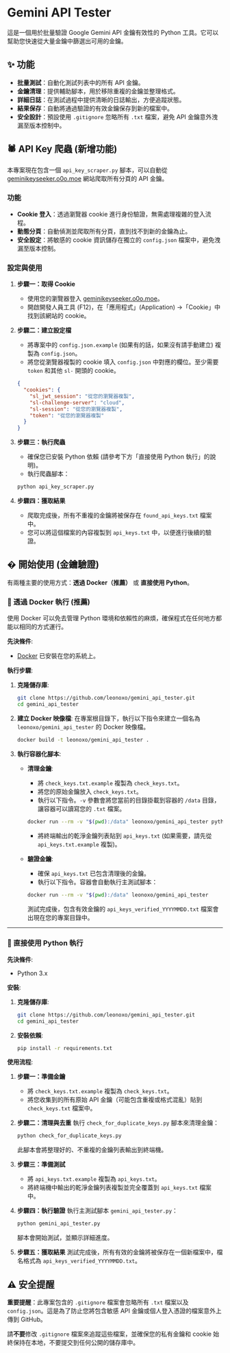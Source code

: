 # Gemini API Tester

這是一個用於批量驗證 Google Gemini API 金鑰有效性的 Python 工具。它可以幫助您快速從大量金鑰中篩選出可用的金鑰。

## ✨ 功能

- **批量測試**：自動化測試列表中的所有 API 金鑰。
- **金鑰清理**：提供輔助腳本，用於移除重複的金鑰並整理格式。
- **詳細日誌**：在測試過程中提供清晰的日誌輸出，方便追蹤狀態。
- **結果保存**：自動將通過驗證的有效金鑰保存到新的檔案中。
- **安全設計**：預設使用 `.gitignore` 忽略所有 `.txt` 檔案，避免 API 金鑰意外洩漏至版本控制中。

## 🕷️ API Key 爬蟲 (新增功能)

本專案現在包含一個 `api_key_scraper.py` 腳本，可以自動從 [geminikeyseeker.o0o.moe](https://geminikeyseeker.o0o.moe/) 網站爬取所有分頁的 API 金鑰。

### 功能

- **Cookie 登入**：透過瀏覽器 cookie 進行身份驗證，無需處理複雜的登入流程。
- **動態分頁**：自動偵測並爬取所有分頁，直到找不到新的金鑰為止。
- **安全設定**：將敏感的 cookie 資訊儲存在獨立的 `config.json` 檔案中，避免洩漏至版本控制。

### 設定與使用

1.  **步驟一：取得 Cookie**
    - 使用您的瀏覽器登入 [geminikeyseeker.o0o.moe](https://geminikeyseeker.o0o.moe/)。
    - 開啟開發人員工具 (F12)，在「應用程式」(Application) ->「Cookie」中找到該網站的 cookie。

2.  **步驟二：建立設定檔**
    - 將專案中的 `config.json.example` (如果有的話，如果沒有請手動建立) 複製為 `config.json`。
    - 將您從瀏覽器複製的 cookie 填入 `config.json` 中對應的欄位。至少需要 `token` 和其他 `sl-` 開頭的 cookie。
    ```json
    {
      "cookies": {
        "sl_jwt_session": "從您的瀏覽器複製",
        "sl-challenge-server": "cloud",
        "sl-session": "從您的瀏覽器複製",
        "token": "從您的瀏覽器複製"
      }
    }
    ```

3.  **步驟三：執行爬蟲**
    - 確保您已安裝 Python 依賴 (請參考下方「直接使用 Python 執行」的說明)。
    - 執行爬蟲腳本：
    ```bash
    python api_key_scraper.py
    ```

4.  **步驟四：獲取結果**
    - 爬取完成後，所有不重複的金鑰將被保存在 `found_api_keys.txt` 檔案中。
    - 您可以將這個檔案的內容複製到 `api_keys.txt` 中，以便進行後續的驗證。

## � 開始使用 (金鑰驗證)

有兩種主要的使用方式：**透過 Docker（推薦）** 或 **直接使用 Python**。

### 🐳 透過 Docker 執行 (推薦)

使用 Docker 可以免去管理 Python 環境和依賴性的麻煩，確保程式在任何地方都能以相同的方式運行。

**先決條件**:
- [Docker](https://www.docker.com/get-started) 已安裝在您的系統上。

**執行步驟**:

1.  **克隆儲存庫**:
    ```bash
    git clone https://github.com/leonoxo/gemini_api_tester.git
    cd gemini_api_tester
    ```

2.  **建立 Docker 映像檔**:
    在專案根目錄下，執行以下指令來建立一個名為 `leonoxo/gemini_api_tester` 的 Docker 映像檔。
    ```bash
    docker build -t leonoxo/gemini_api_tester .
    ```

3.  **執行容器化腳本**:
    - **清理金鑰**:
      - 將 `check_keys.txt.example` 複製為 `check_keys.txt`。
      - 將您的原始金鑰放入 `check_keys.txt`。
      - 執行以下指令。`-v` 參數會將您當前的目錄掛載到容器的 `/data` 目錄，讓容器可以讀寫您的 `.txt` 檔案。
      ```bash
      docker run --rm -v "$(pwd):/data" leonoxo/gemini_api_tester python check_for_duplicate_keys.py
      ```
      - 將終端輸出的乾淨金鑰列表貼到 `api_keys.txt` (如果需要，請先從 `api_keys.txt.example` 複製)。
    
    - **驗證金鑰**:
      - 確保 `api_keys.txt` 已包含清理後的金鑰。
      - 執行以下指令。容器會自動執行主測試腳本：
      ```bash
      docker run --rm -v "$(pwd):/data" leonoxo/gemini_api_tester
      ```
      測試完成後，包含有效金鑰的 `api_keys_verified_YYYYMMDD.txt` 檔案會出現在您的專案目錄中。

---

### 🐍 直接使用 Python 執行

**先決條件**:
- Python 3.x

**安裝**:

1.  **克隆儲存庫**:
    ```bash
    git clone https://github.com/leonoxo/gemini_api_tester.git
    cd gemini_api_tester
    ```

2.  **安裝依賴**:
    ```bash
    pip install -r requirements.txt
    ```

**使用流程**:

1.  **步驟一：準備金鑰**
    - 將 `check_keys.txt.example` 複製為 `check_keys.txt`。
    - 將您收集到的所有原始 API 金鑰（可能包含重複或格式混亂）貼到 `check_keys.txt` 檔案中。

2.  **步驟二：清理與去重**
    執行 `check_for_duplicate_keys.py` 腳本來清理金鑰：
    ```bash
    python check_for_duplicate_keys.py
    ```
    此腳本會將整理好的、不重複的金鑰列表輸出到終端機。

3.  **步驟三：準備測試**
    - 將 `api_keys.txt.example` 複製為 `api_keys.txt`。
    - 將終端機中輸出的乾淨金鑰列表複製並完全覆蓋到 `api_keys.txt` 檔案中。

4.  **步驟四：執行驗證**
    執行主測試腳本 `gemini_api_tester.py`：
    ```bash
    python gemini_api_tester.py
    ```
    腳本會開始測試，並顯示詳細進度。

5.  **步驟五：獲取結果**
    測試完成後，所有有效的金鑰將被保存在一個新檔案中，檔名格式為 `api_keys_verified_YYYYMMDD.txt`。

## ⚠️ 安全提醒

**重要提醒**：此專案包含的 `.gitignore` 檔案會忽略所有 `.txt` 檔案以及 `config.json`。這是為了防止您將包含敏感 API 金鑰或個人登入憑證的檔案意外上傳到 GitHub。

請**不要**修改 `.gitignore` 檔案來追蹤這些檔案，並確保您的私有金鑰和 cookie 始終保持在本地，不要提交到任何公開的儲存庫中。